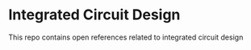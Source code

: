 # Integrated Circuit Design

This repo contains open  references related to integrated circuit design 
